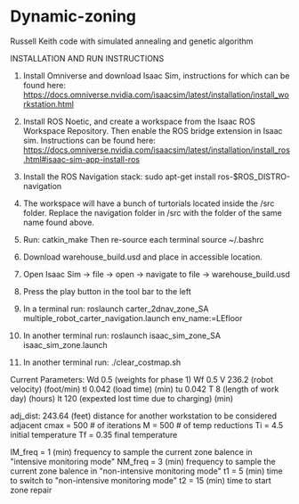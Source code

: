 # Dynamic-zoning
Russell Keith code with simulated annealing and genetic algorithm

INSTALLATION AND RUN INSTRUCTIONS

1. Install Omniverse and download Isaac Sim, instructions for which can be found here: 
https://docs.omniverse.nvidia.com/isaacsim/latest/installation/install_workstation.html
 
2. Install ROS Noetic, and create a workspace from the Isaac ROS Workspace Repository. Then enable the ROS bridge extension in Isaac sim. Instructions can be found here: 
https://docs.omniverse.nvidia.com/isaacsim/latest/installation/install_ros.html#isaac-sim-app-install-ros

3. Install the ROS Navigation stack: 
   sudo apt-get install ros-$ROS_DISTRO-navigation
    
5. The workspace will have a bunch of turtorials located inside the /src folder. Replace the navigation folder in <path to ROS  workspace>/src with the folder of the same name found above.

6. Run:
   catkin_make
   Then re-source each terminal
   source ~/.bashrc
 
8. Download warehouse_build.usd and place in accessible location.
 
9. Open Isaac Sim → file → open → navigate to file →  warehouse_build.usd

10. Press the play button in the tool bar to the left
    
11. In a terminal run:
roslaunch carter_2dnav_zone_SA multiple_robot_carter_navigation.launch env_name:=LEfloor
    
12. In another terminal run:
roslaunch isaac_sim_zone_SA isaac_sim_zone.launch

13. In another terminal run:
./clear_costmap.sh

Current Parameters:
Wd 0.5 (weights for phase 1)
Wf 0.5
V 236.2 (robot velocity) (foot/min)
tl 0.042 (load time) (min)
tu 0.042
T 8 (length of work day) (hours)
lt 120 (expexted lost time due to charging) (min)

adj_dist: 243.64 (feet) distance for another workstation to be considered adjacent
cmax = 500 # of iterations 
M = 500 # of temp reductions
Ti = 4.5 initial temperature
Tf = 0.35 final temperature

IM_freq = 1 (min) frequency to sample the current zone balence in "intensive monitoring mode"
NM_freq = 3 (min) frequency to sample the current zone balence in "non-intensive monitoring mode"
t1 = 5 (min) time to switch to "non-intensive monitoring mode"
t2 = 15 (min) time to start zone repair 
